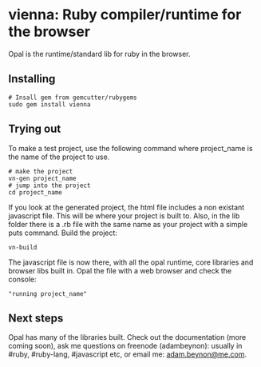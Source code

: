 vienna: Ruby compiler/runtime for the browser
=============================================

Opal is the runtime/standard lib for ruby in the browser.

Installing
-----------

    # Insall gem from gemcutter/rubygems
    sudo gem install vienna

Trying out
----------
To make a test project, use the following command where project_name is the name of the project to use.

    # make the project
    vn-gen project_name
    # jump into the project
    cd project_name

If you look at the generated project, the html file includes a non existant javascript file. This will be where your project is built to. Also, in the lib folder there is a .rb file with the same name as your project with a simple puts command. Build the project:

    vn-build
    
The javascript file is now there, with all the opal runtime, core libraries and browser libs built in. Opal the file with a web browser and check the console:

    "running project_name"
    
Next steps
----------

Opal has many of the libraries built. Check out the documentation (more coming soon), ask me questions on freenode (adambeynon): usually in #ruby, #ruby-lang, #javascript etc, or email me: adam.beynon@me.com.

